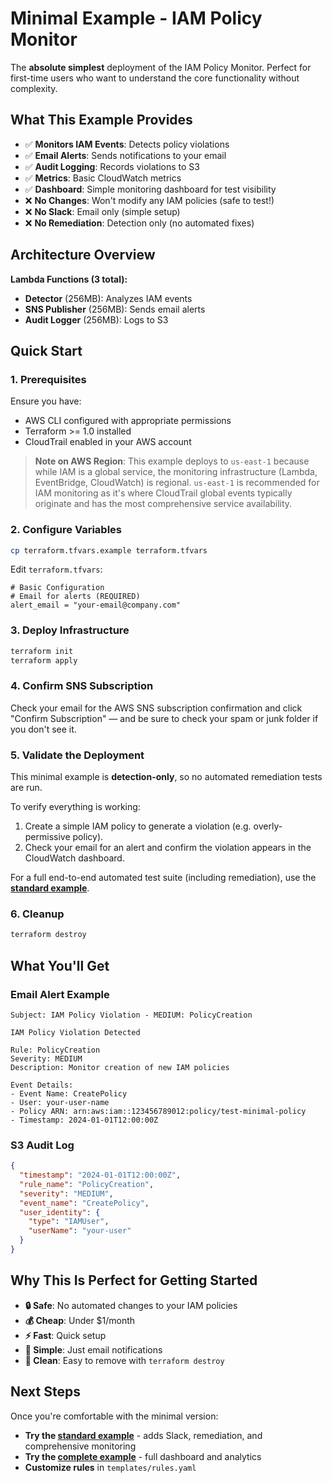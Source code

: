 # Minimal Example - IAM Policy Monitor

The **absolute simplest** deployment of the IAM Policy Monitor. Perfect for first-time users who want to understand the core functionality without complexity.

## What This Example Provides

- ✅ **Monitors IAM Events**: Detects policy violations
- ✅ **Email Alerts**: Sends notifications to your email
- ✅ **Audit Logging**: Records violations to S3
- ✅ **Metrics**: Basic CloudWatch metrics
- ✅ **Dashboard**: Simple monitoring dashboard for test visibility
- ❌ **No Changes**: Won't modify any IAM policies (safe to test!)
- ❌ **No Slack**: Email only (simple setup)
- ❌ **No Remediation**: Detection only (no automated fixes)

## Architecture Overview

**Lambda Functions (3 total):**

- **Detector** (256MB): Analyzes IAM events
- **SNS Publisher** (256MB): Sends email alerts
- **Audit Logger** (256MB): Logs to S3

## Quick Start

### 1. Prerequisites

Ensure you have:

- AWS CLI configured with appropriate permissions
- Terraform >= 1.0 installed
- CloudTrail enabled in your AWS account

> **Note on AWS Region**: This example deploys to `us-east-1` because while IAM is a global service, the monitoring infrastructure (Lambda, EventBridge, CloudWatch) is regional. `us-east-1` is recommended for IAM monitoring as it's where CloudTrail global events typically originate and has the most comprehensive service availability.

### 2. Configure Variables

```bash
cp terraform.tfvars.example terraform.tfvars
```

Edit `terraform.tfvars`:

```hcl
# Basic Configuration
# Email for alerts (REQUIRED)
alert_email = "your-email@company.com"
```

### 3. Deploy Infrastructure

```bash
terraform init
terraform apply
```

### 4. Confirm SNS Subscription

Check your email for the AWS SNS subscription confirmation and click "Confirm Subscription" — and be sure to check your spam or junk folder if you don't see it.

### 5. Validate the Deployment

This minimal example is **detection-only**, so no automated remediation tests are run.

To verify everything is working:

1. Create a simple IAM policy to generate a violation (e.g. overly-permissive policy).
2. Check your email for an alert and confirm the violation appears in the CloudWatch dashboard.

For a full end-to-end automated test suite (including remediation), use the **[standard example](../standard/)**.

### 6. Cleanup

```bash
terraform destroy
```

## What You'll Get

### Email Alert Example

```plaintext
Subject: IAM Policy Violation - MEDIUM: PolicyCreation

IAM Policy Violation Detected

Rule: PolicyCreation
Severity: MEDIUM
Description: Monitor creation of new IAM policies

Event Details:
- Event Name: CreatePolicy
- User: your-user-name
- Policy ARN: arn:aws:iam::123456789012:policy/test-minimal-policy
- Timestamp: 2024-01-01T12:00:00Z
```

### S3 Audit Log

```json
{
  "timestamp": "2024-01-01T12:00:00Z",
  "rule_name": "PolicyCreation",
  "severity": "MEDIUM",
  "event_name": "CreatePolicy",
  "user_identity": {
    "type": "IAMUser",
    "userName": "your-user"
  }
}
```

## Why This Is Perfect for Getting Started

- **🔒 Safe**: No automated changes to your IAM policies
- **💰 Cheap**: Under $1/month
- **⚡ Fast**: Quick setup
- **📧 Simple**: Just email notifications
- **🧹 Clean**: Easy to remove with `terraform destroy`

## Next Steps

Once you're comfortable with the minimal version:

- **Try the [standard example](../standard/)** - adds Slack, remediation, and comprehensive monitoring
- **Try the [complete example](../complete/)** - full dashboard and analytics
- **Customize rules** in `templates/rules.yaml`
